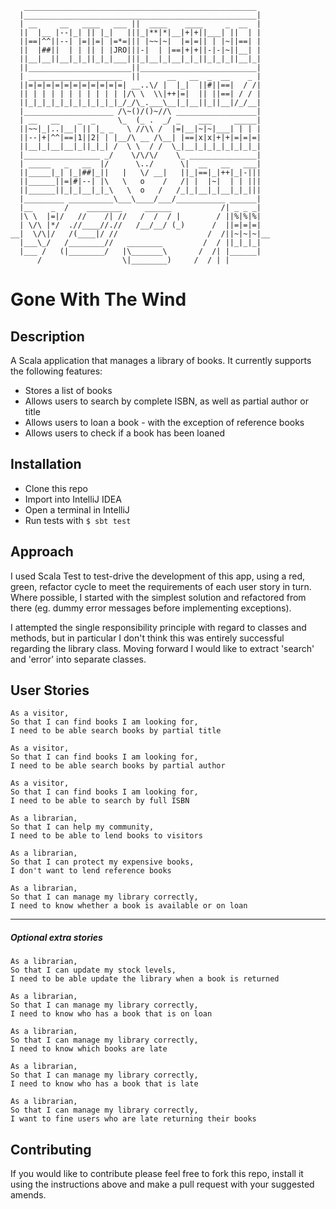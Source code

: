 ```
   ____________________________________________________
  |____________________________________________________|
  | __     __   ____   ___ ||  ____    ____     _  __  |
  ||  |__ |--|_| || |_|   |||_|**|*|__|+|+||___| ||  | |
  ||==|^^||--| |=||=| |=*=||| |~~|~|  |=|=|| | |~||==| |
  ||  |##||  | | || | |JRO|||-|  | |==|+|+||-|-|~||__| |
  ||__|__||__|_|_||_|_|___|||_|__|_|__|_|_||_|_|_||__|_|
  ||_______________________||__________________________|
  | _____________________  ||      __   __  _  __    _ |
  ||=|=|=|=|=|=|=|=|=|=|=| __..\/ |  |_|  ||#||==|  / /|
  || | | | | | | | | | | |/\ \  \\|++|=|  || ||==| / / |
  ||_|_|_|_|_|_|_|_|_|_|_/_/\_.___\__|_|__||_||__|/_/__|
  |____________________ /\~()/()~//\ __________________|
  | __   __    _  _     \_  (_ .  _/ _    ___     _____|
  ||~~|_|..|__| || |_ _   \ //\\ /  |=|__|~|~|___| | | |
  ||--|+|^^|==|1||2| | |__/\ __ /\__| |==|x|x|+|+|=|=|=|
  ||__|_|__|__|_||_|_| /  \ \  / /  \_|__|_|_|_|_|_|_|_|
  |_________________ _/    \/\/\/    \_ _______________|
  | _____   _   __  |/      \../      \|  __   __   ___|
  ||_____|_| |_|##|_||   |   \/ __|   ||_|==|_|++|_|-|||
  ||______||=|#|--| |\   \   o    /   /| |  |~|  | | |||
  ||______||_|_|__|_|_\   \  o   /   /_|_|__|_|__|_|_|||
  |_________ __________\___\____/___/___________ ______|
  |__    _  /    ________     ______           /| _ _ _|
  |\ \  |=|/   //    /| //   /  /  / |        / ||%|%|%|
  | \/\ |*/  .//____//.//   /__/__/ (_)      /  ||=|=|=|
__|  \/\|/   /(____|/ //                    /  /||~|~|~|__
  |___\_/   /________//   ________         /  / ||_|_|_|
  |___ /   (|________/   |\_______\       /  /| |______|
      /                  \|________)     /  / | |

```


# Gone With The Wind

## Description

A Scala application that manages a library of books. It currently supports the following features:

* Stores a list of books
* Allows users to search by complete ISBN, as well as partial author or title
* Allows users to loan a book - with the exception of reference books
* Allows users to check if a book has been loaned

## Installation

* Clone this repo
* Import into IntelliJ IDEA
* Open a terminal in IntelliJ
* Run tests with `$ sbt test`

## Approach

I used Scala Test to test-drive the development of this app, using a red, green, refactor cycle to meet the requirements of each user story in turn. Where possible, I started with the simplest solution and refactored from there (eg. dummy error messages before implementing exceptions).

I attempted the single responsibility principle with regard to classes and methods, but in particular I don't think this was entirely successful regarding the library class. Moving forward I would like to extract 'search' and 'error' into separate classes.

## User Stories

```text
As a visitor,
So that I can find books I am looking for,
I need to be able search books by partial title
```

```text
As a visitor,
So that I can find books I am looking for,
I need to be able search books by partial author
```

```text
As a visitor,
So that I can find books I am looking for,
I need to be able to search by full ISBN
```

```text
As a librarian,
So that I can help my community,
I need to be able to lend books to visitors
```

```text
As a librarian,
So that I can protect my expensive books,
I don't want to lend reference books
```

```text
As a librarian,
So that I can manage my library correctly,
I need to know whether a book is available or on loan
```

---

##### Optional extra stories

```text
As a librarian,
So that I can update my stock levels,
I need to be able update the library when a book is returned 
```

```text
As a librarian,
So that I can manage my library correctly,
I need to know who has a book that is on loan
```

```text
As a librarian,
So that I can manage my library correctly,
I need to know which books are late
```

```text
As a librarian,
So that I can manage my library correctly,
I need to know who has a book that is late
```

```text
As a librarian,
So that I can manage my library correctly,
I want to fine users who are late returning their books

```

## Contributing

If you would like to contribute please feel free to fork this repo, install it using the instructions above and make a pull request with your suggested amends.


